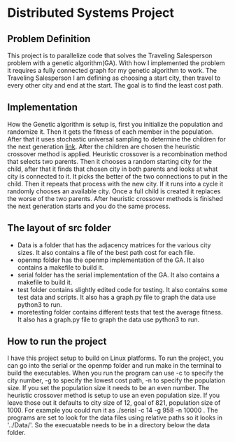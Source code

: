 # Distributed Systems Project

## Problem Definition
This project is to parallelize code that solves the Traveling Salesperson problem with a genetic algorithm(GA). With how I implemented the problem it requires a fully connected graph for my genetic algorithm to work. The Traveling Salesperson I am defining as choosing a start city, then travel to every other city and end at the start. The goal is to find the least cost path.

## Implementation
How the Genetic algorithm is setup is, first you initialize the population and randomize it. Then it gets the fitness of each member in the population. After that it uses stochastic universal sampling to determine the children for the next generation [link](https://en.wikipedia.org/wiki/Stochastic_universal_sampling). After the children are chosen the heuristic crossover method is applied.
Heuristic crossover is a recombination method that selects two parents. Then it chooses a random starting city for the child, after that it finds that chosen city in both parents and looks at what city is connected to it. It picks the better of the two connections to put in the child. Then it repeats that process with the new city. If it runs into a cycle it randomly chooses an available city. 
Once a full child is created it replaces the worse of the two parents. After heuristic crossover methods is finished the next generation starts and you do the same process.

## The layout of src folder
* Data is a folder that has the adjacency matrices for the various city sizes. It also contains a file of the best path cost for each file.
* openmp folder has the openmp implementation of the GA. It also contains a makefile to build it.
* serial folder has the serial implementation of the GA. It also contains a makefile to build it.
* test folder contains slightly edited code for testing. It also contains some test data and scripts. It also has a graph.py file to graph the data use python3 to run.
* moretesting folder contains different tests that test the average fitness. It also has a graph.py file to graph the data use python3 to run.

## How to run the project
I have this project setup to build on Linux platforms. To run the project, you can go into the serial or the openmp folder and run make in the terminal to build the executables. When you run the program can use -c to specify the city number, -g to specify the lowest cost path, -n to specify the population size. If you set the population size it needs to be an even number. The heuristic crossover method is setup to use an even population size.
If you leave those out it defaults to city size of 12, goal of 821, population size of 1000. For example you could run it as ./serial -c 14 -g 958 -n 10000 . The programs are set to look for the data files using relative paths so it looks in '../Data/'. So the execuatable needs to be in a directory below the data folder.


